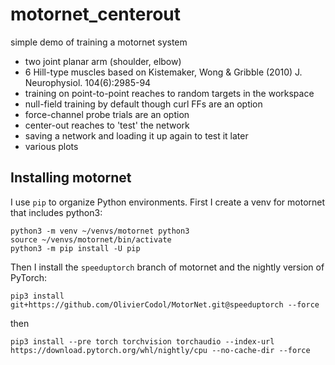 # motornet_centerout

simple demo of training a motornet system

- two joint planar arm (shoulder, elbow)
- 6 Hill-type muscles based on Kistemaker, Wong & Gribble (2010) J. Neurophysiol. 104(6):2985-94
- training on point-to-point reaches to random targets in the workspace
- null-field training by default though curl FFs are an option
- force-channel probe trials are an option
- center-out reaches to 'test' the network
- saving a network and loading it up again to test it later
- various plots

## Installing motornet

I use `pip` to organize Python environments. First I create a venv for motornet that includes python3:

```{shell}
python3 -m venv ~/venvs/motornet python3
source ~/venvs/motornet/bin/activate
python3 -m pip install -U pip
```

Then I install the `speeduptorch` branch of motornet and the nightly version of PyTorch:

```{shell}
pip3 install git+https://github.com/OlivierCodol/MotorNet.git@speeduptorch --force
```

then
```{shell}
pip3 install --pre torch torchvision torchaudio --index-url https://download.pytorch.org/whl/nightly/cpu --no-cache-dir --force
```

